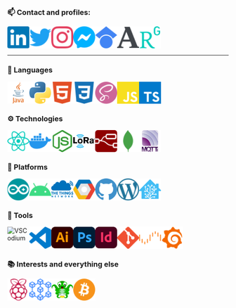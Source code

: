 <!--
Source:
https://raw.githubusercontent.com/codeSTACKr/codeSTACKr/master/README.md
https://www.youtube.com/watch?v=ECuqb5Tv9qI
https://www.youtube.com/watch?v=n6d4KHSKqGk
-->

<!--
Icons:
https://simpleicons.org/
-->

### 📫 Contact and profiles:

<!-- [<img align="left" alt="codeSTACKr.com" width="50px" src="https://raw.githubusercontent.com/iconic/open-iconic/master/svg/globe.svg" />][website] -->

[<img align="left" alt="LinkedIn" width="50px" src="https://raw.githubusercontent.com/Mearman/Mearman/master/icons/linkedin.svg" />][linkedin]
[<img align="left" alt="Twitter" width="50px" src="https://raw.githubusercontent.com/Mearman/Mearman/master/icons/twitter.svg" />][twitter]
[<img align="left" alt="Instagram" width="50px" src="https://raw.githubusercontent.com/Mearman/Mearman/master/icons/instagram.svg" />][instagram]
[<img align="left" alt="Messenger" width="50px" src="https://raw.githubusercontent.com/Mearman/Mearman/master/icons/messenger.svg" />][messenger]
[<img align="left" alt="Google Scholar" width="50px" src="https://raw.githubusercontent.com/Mearman/Mearman/master/icons/googlescholar.svg" />][scholar]
[<img align="left" alt="Academia" width="50px" src="https://raw.githubusercontent.com/Mearman/Mearman/master/icons/academia.svg" />][academia]
[<img align="left" alt="ResearchGate" width="50px" src="https://raw.githubusercontent.com/Mearman/Mearman/master/icons/researchgate.svg" />][researchgate]

<br/><br/><br/>

---

### 💬 Languages

<img align="left" alt="Java" width="50px" src="https://raw.githubusercontent.com/Mearman/Mearman/master/icons/java.svg" />
<img align="left" alt="Python" width="50px" src="https://raw.githubusercontent.com/Mearman/Mearman/master/icons/python.svg" />
<img align="left" alt="HTML5" width="50px" src="https://raw.githubusercontent.com/Mearman/Mearman/master/icons/html5.svg" />
<img align="left" alt="CSS3" width="50px" src="https://raw.githubusercontent.com/Mearman/Mearman/master/icons/css3.svg" />
<img align="left" alt="Sass" width="50px" src="https://raw.githubusercontent.com/Mearman/Mearman/master/icons/sass.svg" />
<img align="left" alt="JavaScript" width="50px" src="https://raw.githubusercontent.com/Mearman/Mearman/master/icons/javascript.svg" />
<img align="left" alt="TypeScript" width="50px" src="https://raw.githubusercontent.com/Mearman/Mearman/master/icons/typescript.svg" />

<br/><br/><br/>

### ⚙ Technologies

<img align="left" alt="React" width="50px" src="https://raw.githubusercontent.com/Mearman/Mearman/master/icons/react.svg" />
<img align="left" alt="Docker" width="50px" src="https://raw.githubusercontent.com/Mearman/Mearman/master/icons/docker.svg" />
<img align="left" alt="Node.js" width="50px" src="https://raw.githubusercontent.com/Mearman/Mearman/master/icons/node-dot-js.svg" />
<img align="left" alt="LoRa" width="50px" src="https://raw.githubusercontent.com/Mearman/Mearman/master/icons/lora.svg" />
<img align="left" alt="Node-RED" width="50px" src="https://raw.githubusercontent.com/Mearman/Mearman/master/icons/node-red.svg" />
<img align="left" alt="MongoDB" width="50px" src="https://raw.githubusercontent.com/Mearman/Mearman/master/icons/mongodb.svg" />
<img align="left" alt="MQTT" width="50px" src="https://raw.githubusercontent.com/Mearman/Mearman/master/icons/mqtt.svg" />

<br/><br/><br/>

### 🧱 Platforms

<img align="left" alt="Arduino" width="50px" src="https://raw.githubusercontent.com/Mearman/Mearman/master/icons/arduino.svg" />
<img align="left" alt="Android" width="50px" src="https://raw.githubusercontent.com/Mearman/Mearman/master/icons/android.svg" />
<img align="left" alt="TTN" width="50px" src="https://raw.githubusercontent.com/Mearman/Mearman/master/icons/ttn.svg" />
<img align="left" alt="GCP" width="50px" src="https://raw.githubusercontent.com/Mearman/Mearman/master/icons/gcp.svg" />
<img align="left" alt="GitHub" width="50px" src="https://raw.githubusercontent.com/Mearman/Mearman/master/icons/github.svg" />
<img align="left" alt="Wordpress" width="50px" src="https://raw.githubusercontent.com/Mearman/Mearman/master/icons/wordpress.svg" />
<img align="left" alt="Home Assistant" width="50px" src="https://raw.githubusercontent.com/Mearman/Mearman/master/icons/homeassistant.svg" />

<br/><br/><br/>

### 🔧 Tools

<img align="left" alt="VSCodium" width="50px" src="https://avatars0.githubusercontent.com/u/40338071?s=200&v=4" />
<img align="left" alt="Visual Studio Code" width="50px" src="https://raw.githubusercontent.com/Mearman/Mearman/master/icons/visualstudiocode.svg" />
<img align="left" alt="Illustrator" width="50px" src="https://raw.githubusercontent.com/Mearman/Mearman/master/icons/adobeillustrator.svg" />
<img align="left" alt="Photoshop" width="50px" src="https://raw.githubusercontent.com/Mearman/Mearman/master/icons/adobephotoshop.svg" />
<img align="left" alt="InDesign" width="50px" src="https://raw.githubusercontent.com/Mearman/Mearman/master/icons/adobeindesign.svg" />
<img align="left" alt="Git" width="50px" src="https://raw.githubusercontent.com/Mearman/Mearman/master/icons/git.svg" />
<img align="left" alt="Unraid" width="50px" src="https://raw.githubusercontent.com/Mearman/Mearman/master/icons/unraid.svg" />
<img align="left" alt="Grafana" width="50px" src="https://raw.githubusercontent.com/Mearman/Mearman/master/icons/grafana.svg" />

<br/><br/><br/>

### 📚 Interests and everything else

<img align="left" alt="Raspberry Pi" width="50px" src="https://raw.githubusercontent.com/Mearman/Mearman/master/icons/raspberrypi.svg" />
<img align="left" alt="Blockchain" width="50px" src="https://raw.githubusercontent.com/Mearman/Mearman/master/icons/blockchain.svg" />
<img align="left" alt="OctoPrint" width="50px" src="https://raw.githubusercontent.com/Mearman/Mearman/master/icons/octoprint.svg" />
<img align="left" alt="Bitcoin" width="50px" src="https://raw.githubusercontent.com/Mearman/Mearman/master/icons/bitcoin.svg" />

<br/><br/><br/>

[website]: https://mearman.uk/
[twitter]: https://twitter.com/MearWolf
[instagram]: https://www.instagram.com/j_mearman
[linkedin]: https://www.linkedin.com/in/josephmearman/
[messenger]: https://www.messenger.com/t/joe.mearman
[scholar]: https://scholar.google.com/citations?user=gVj8N7MAAAAJ&hl=en
[academia]: https://bangor.academia.edu/JosephWMearman
[researchgate]: https://www.researchgate.net/profile/Joseph_Mearman

<!--
**Mearman/Mearman** is a ✨ _special_ ✨ repository because its `README.md` (this file) appears on your GitHub profile.

Here are some ideas to get you started:

- 🔭 I’m currently working on ...
- 🌱 I’m currently learning ...
- 👯 I’m looking to collaborate on ...
- 🤔 I’m looking for help with ...
- 💬 Ask me about ...
- 📫 How to reach me: ...
- 😄 Pronouns: ...
- ⚡ Fun fact: ...
-->
